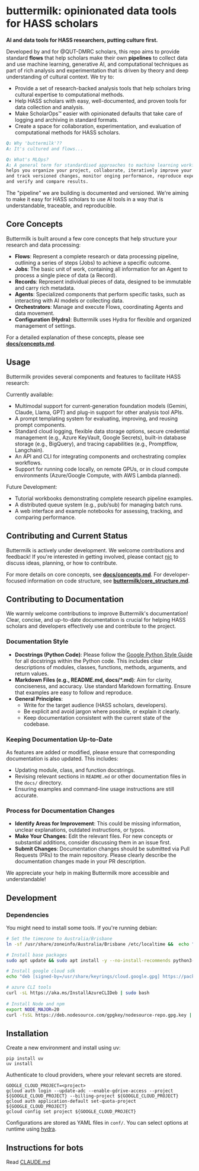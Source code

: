 # buttermilk: opinionated data tools for HASS scholars

**AI and data tools for HASS researchers, putting culture first.**

Developed by and for @QUT-DMRC scholars, this repo aims to provide standard **flows** that help scholars make their own **pipelines** to collect data and use machine learning, generative AI, and computational techniques as part of rich analysis and experimentation that is driven by theory and deep understanding of cultural context. We try to:

* Provide a set of research-backed analysis tools that help scholars bring cultural expertise to computational methods.
* Help HASS scholars with easy, well-documented, and proven tools for data collection and analysis.
* Make ScholarOps™ easier with opinionated defaults that take care of logging and archiving in standard formats.
* Create a space for collaboration, experimentation, and evaluation of computational methods for HASS scholars.

```md
Q: Why 'buttermilk'??
A: It's cultured and flows...
```

```md
Q: What's MLOps?
A: A general term for standardised approaches to machine learning workflows that 
helps you organize your project, collaborate, iteratively improve your analysis 
and track versioned changes, monitor onging performance, reproduce experiments, 
and verify and compare results. 
```

The "pipeline" we are building is documented and versioned. We're aiming to make it easy for HASS scholars to use AI tools in a way that is understandable, traceable, and reproducible.

## Core Concepts

Buttermilk is built around a few core concepts that help structure your research and data processing:

*   **Flows**: Represent a complete research or data processing pipeline, outlining a series of steps (Jobs) to achieve a specific outcome.
*   **Jobs**: The basic unit of work, containing all information for an Agent to process a single piece of data (a Record).
*   **Records**: Represent individual pieces of data, designed to be immutable and carry rich metadata.
*   **Agents**: Specialized components that perform specific tasks, such as interacting with AI models or collecting data.
*   **Orchestrators**: Manage and execute Flows, coordinating Agents and data movement.
*   **Configuration (Hydra)**: Buttermilk uses Hydra for flexible and organized management of settings.

For a detailed explanation of these concepts, please see **[docs/concepts.md](docs/concepts.md)**.

## Usage

Buttermilk provides several components and features to facilitate HASS research:

Currently available:

*   Multimodal support for current-generation foundation models (Gemini, Claude, Llama, GPT) and plug-in support for other analysis tool APIs.
*   A prompt templating system for evaluating, improving, and reusing prompt components.
*   Standard cloud logging, flexible data storage options, secure credential management (e.g., Azure KeyVault, Google Secrets), built-in database storage (e.g., BigQuery), and tracing capabilities (e.g., Promptflow, Langchain).
*   An API and CLI for integrating components and orchestrating complex workflows.
*   Support for running code locally, on remote GPUs, or in cloud compute environments (Azure/Google Compute, with AWS Lambda planned).

Future Development:

*   Tutorial workbooks demonstrating complete research pipeline examples.
*   A distributed queue system (e.g., pub/sub) for managing batch runs.
*   A web interface and example notebooks for assessing, tracking, and comparing performance.

## Contributing and Current Status

Buttermilk is actively under development. We welcome contributions and feedback! If you're interested in getting involved, please contact [nic](mailto:n.suzor@qut.edu.au) to discuss ideas, planning, or how to contribute.

For more details on core concepts, see **[docs/concepts.md](docs/concepts.md)**.
For developer-focused information on code structure, see **[buttermilk/core_structure.md](buttermilk/core_structure.md)**.

## Contributing to Documentation

We warmly welcome contributions to improve Buttermilk's documentation! Clear, concise, and up-to-date documentation is crucial for helping HASS scholars and developers effectively use and contribute to the project.

### Documentation Style

*   **Docstrings (Python Code)**: Please follow the [Google Python Style Guide](https://google.github.io/styleguide/pyguide.html#38-comments-and-docstrings) for all docstrings within the Python code. This includes clear descriptions of modules, classes, functions, methods, arguments, and return values.
*   **Markdown Files (e.g., README.md, docs/*.md)**: Aim for clarity, conciseness, and accuracy. Use standard Markdown formatting. Ensure that examples are easy to follow and reproduce.
*   **General Principles**:
    *   Write for the target audience (HASS scholars, developers).
    *   Be explicit and avoid jargon where possible, or explain it clearly.
    *   Keep documentation consistent with the current state of the codebase.

### Keeping Documentation Up-to-Date

As features are added or modified, please ensure that corresponding documentation is also updated. This includes:
*   Updating module, class, and function docstrings.
*   Revising relevant sections in `README.md` or other documentation files in the `docs/` directory.
*   Ensuring examples and command-line usage instructions are still accurate.

### Process for Documentation Changes

*   **Identify Areas for Improvement**: This could be missing information, unclear explanations, outdated instructions, or typos.
*   **Make Your Changes**: Edit the relevant files. For new concepts or substantial additions, consider discussing them in an issue first.
*   **Submit Changes**: Documentation changes should be submitted via Pull Requests (PRs) to the main repository. Please clearly describe the documentation changes made in your PR description.

We appreciate your help in making Buttermilk more accessible and understandable!

## Development

### Dependencies
You might need to install some tools. If you're running debian:

```bash
# Set the timezone to Australia/Brisbane
ln -sf /usr/share/zoneinfo/Australia/Brisbane /etc/localtime &&  echo "Australia/Brisbane" | tee /etc/timezone

# Install base packages
sudo apt update && sudo apt install -y --no-install-recommends python3-pip build-essential neovim rsync gzip jq less htop git zsh fonts-roboto fonts-noto && sudo apt-get autoremove -y && sudo apt-get -y clean

# Install google cloud sdk
echo "deb [signed-by=/usr/share/keyrings/cloud.google.gpg] https://packages.cloud.google.com/apt cloud-sdk main" | sudo tee -a /etc/apt/sources.list.d/google-cloud-sdk.list && curl https://packages.cloud.google.com/apt/doc/apt-key.gpg | sudo gpg --dearmor -o /usr/share/keyrings/cloud.google.gpg && sudo apt-get update -y && sudo apt-get install google-cloud-cli -y

# azure CLI tools
curl -sL https://aka.ms/InstallAzureCLIDeb | sudo bash
    
# Install Node and npm
export NODE_MAJOR=20
curl -fsSL https://deb.nodesource.com/gpgkey/nodesource-repo.gpg.key | sudo gpg --dearmor -o /etc/apt/keyrings/nodesource.gpg && echo "deb [signed-by=/etc/apt/keyrings/nodesource.gpg] https://deb.nodesource.com/node_$NODE_MAJOR.x nodistro main" | sudo tee /etc/apt/sources.list.d/nodesource.list && sudo apt update && sudo apt install --no-install-recommends -y nodejs && sudo npm install -g node-pty @devcontainers/cli diff-so-fancy && sudo npm rebuild
```

## Installation

Create a new environment and install using uv:

```shell
pip install uv
uv install
```

Authenticate to cloud providers, where your relevant secrets are stored.

```shell
GOOGLE_CLOUD_PROJECT=<project>
gcloud auth login --update-adc --enable-gdrive-access --project ${GOOGLE_CLOUD_PROJECT} --billing-project ${GOOGLE_CLOUD_PROJECT}
gcloud auth application-default set-quota-project ${GOOGLE_CLOUD_PROJECT}
gcloud config set project ${GOOGLE_CLOUD_PROJECT}
```

Configurations are stored as YAML files in `conf/`. You can select options at runtime using [hydra](https://hydra.cc).

## Instructions for bots
Read [CLAUDE.md](CLAUDE.md)